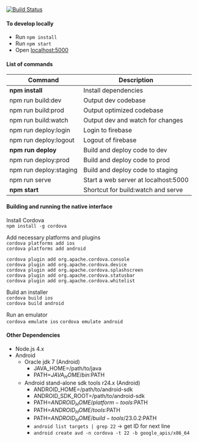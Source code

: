 [![Build Status](https://semaphoreci.com/api/v1/projects/cae233af-d75e-4ed0-ae50-5c2b95957111/704855/badge.svg)](https://semaphoreci.com/bruceio/client)

#### To develop locally
* Run `npm install`
* Run `npm start`
* Open [localhost:5000](http://localhost:5000)

#### List of commands
Command                | Description
                   --- | ---
**npm install**        | Install dependencies
npm run build:dev      | Output dev codebase 
npm run build:prod     | Output optimized codebase
npm run build:watch    | Output dev and watch for changes
npm run deploy:login   | Login to firebase
npm run deploy:logout  | Logout of firebase
**npm run deploy**     | Build and deploy code to dev
npm run deploy:prod    | Build and deploy code to prod
npm run deploy:staging | Build and deploy code to staging
npm run serve          | Start a web server at localhost:5000
**npm start**          | Shortcut for build:watch and serve

#### Building and running the native interface
Install Cordova  
`npm install -g cordova`  

Add necessary platforms and plugins  
`cordova platforms add ios`  
`cordova platforms add android`  

`cordova plugin add org.apache.cordova.console`  
`cordova plugin add org.apache.cordova.device`  
`cordova plugin add org.apache.cordova.splashscreen`  
`cordova plugin add org.apache.cordova.statusbar`  
`cordova plugin add org.apache.cordova.whitelist`  

Build an installer  
`cordova build ios`  
`cordova build android`  

Run an emulator  
`cordova emulate ios`
`cordova emulate android`

#### Other Dependencies
* Node.js 4.x
* Android
  * Oracle jdk 7 (Android)
    * JAVA_HOME=/path/to/java
    * PATH=$JAVA_HOME/bin:$PATH
  * Android stand-alone sdk tools r24.x (Android)
    * ANDROID_HOME=/path/to/android-sdk
    * ANDROID_SDK_ROOT=/path/to/android-sdk
    * PATH=$ANDROID_HOME/platform-tools:$PATH
    * PATH=$ANDROID_HOME/tools:$PATH
    * PATH=$ANDROID_HOME/build-tools/23.0.2:$PATH
    * `android list targets | grep 22` -> get ID for next line
    * `android create avd -n cordova -t 22 -b google_apis/x86_64`